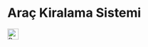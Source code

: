 # Araç Kiralama Sistemi
 <img src="https://www.google.com/imgres?imgurl=https%3A%2F%2Fw7.pngwing.com%2Fpngs%2F892%2F828%2Fpng-transparent-car-rental-taxi-renting-budget-rent-a-car-car-angle-text-logo.png&imgrefurl=https%3A%2F%2Fwww.pngwing.com%2Ftr%2Ffree-png-kiyji&tbnid=Y62yxBBKBi_GDM&vet=12ahUKEwiukfHGhu_uAhU2gM4BHYeJAk8QMygDegUIARCmAQ..i&docid=3oLMHFAEzJiPAM&w=920&h=513&q=ARABA%20kiralama%20logo&client=opera&ved=2ahUKEwiukfHGhu_uAhU2gM4BHYeJAk8QMygDegUIARCmAQ" alt="PostgreSql" width="25" height="25"/>

